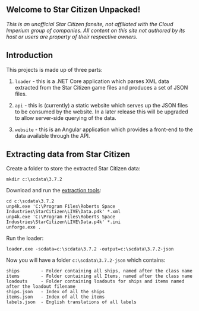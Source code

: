 ## Welcome to Star Citizen Unpacked!

_This is an unofficial Star Citizen fansite, not affiliated with the Cloud Imperium group of companies. All content on this site not authored by its host or users are property of their respective owners._

## Introduction

This projects is made up of three parts:

1. `loader` - this is a .NET Core application which parses XML data extracted from the Star Citizen game files and produces a set of JSON files.

1. `api` - this is (currently) a static website which serves up the JSON files to be consumed by the website. In a later release this will be upgraded to allow server-side querying of the data.

1. `website` - this is an Angular application which provides a front-end to the data available through the API.

## Extracting data from Star Citizen

Create a folder to store the extracted Star Citizen data:

```
mkdir c:\scdata\3.7.2
```

Download and run the [extraction tools](https://github.com/dolkensp/unp4k):

```
cd c:\scdata\3.7.2
unp4k.exe 'C:\Program Files\Roberts Space Industries\StarCitizen\LIVE\Data.p4k' *.xml
unp4k.exe 'C:\Program Files\Roberts Space Industries\StarCitizen\LIVE\Data.p4k' *.ini
unforge.exe .
```

Run the loader:

```
loader.exe -scdata=c:\scdata\3.7.2 -output=c:\scdata\3.7.2-json
```

Now you will have a folder `c:\scdata\3.7.2-json` which contains:

```
ships        - Folder containing all ships, named after the class name
items        - Folder containing all Items, named after the class name
loadouts     - Folder containing loadouts for ships and items named after the loadout filename
ships.json   - Index of all the ships
items.json   - Index of all the items
labels.json  - English translations of all labels
```
